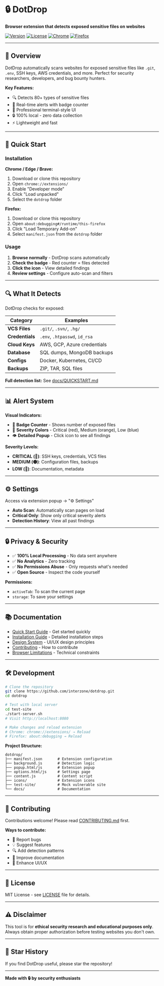 # 🔒 DotDrop

**Browser extension that detects exposed sensitive files on websites**

[![Version](https://img.shields.io/badge/version-1.0.0-blue)](https://github.com/interzone/dotdrop)
[![License](https://img.shields.io/badge/license-MIT-green)](LICENSE)
[![Chrome](https://img.shields.io/badge/Chrome-Compatible-brightgreen)](https://www.google.com/chrome/)
[![Firefox](https://img.shields.io/badge/Firefox-Compatible-orange)](https://www.mozilla.org/firefox/)

---

## 🎯 Overview

DotDrop automatically scans websites for exposed sensitive files like `.git`, `.env`, SSH keys, AWS credentials, and more. Perfect for security researchers, developers, and bug bounty hunters.

**Key Features:**
- 🔍 Detects 80+ types of sensitive files
- 🚨 Real-time alerts with badge counter
- 🎨 Professional terminal-style UI
- 🔒 100% local - zero data collection
- ⚡ Lightweight and fast

---

## 🚀 Quick Start

### Installation

**Chrome / Edge / Brave:**
1. Download or clone this repository
2. Open `chrome://extensions/`
3. Enable "Developer mode"
4. Click "Load unpacked"
5. Select the `dotdrop` folder

**Firefox:**
1. Download or clone this repository
2. Open `about:debugging#/runtime/this-firefox`
3. Click "Load Temporary Add-on"
4. Select `manifest.json` from the `dotdrop` folder

### Usage

1. **Browse normally** - DotDrop scans automatically
2. **Check the badge** - Red counter = files detected
3. **Click the icon** - View detailed findings
4. **Review settings** - Configure auto-scan and filters

---

## 🔍 What It Detects

DotDrop checks for exposed:

| Category | Examples |
|----------|----------|
| **VCS Files** | `.git/`, `.svn/`, `.hg/` |
| **Credentials** | `.env`, `.htpasswd`, `id_rsa` |
| **Cloud Keys** | AWS, GCP, Azure credentials |
| **Database** | SQL dumps, MongoDB backups |
| **Configs** | Docker, Kubernetes, CI/CD |
| **Backups** | ZIP, TAR, SQL files |

**Full detection list:** See [docs/QUICKSTART.md](docs/QUICKSTART.md)

---

## 📊 Alert System

**Visual Indicators:**
- 🔴 **Badge Counter** - Shows number of exposed files
- 🎨 **Severity Colors** - Critical (red), Medium (orange), Low (blue)
- 👁️ **Detailed Popup** - Click icon to see all findings

**Severity Levels:**
- **CRITICAL (🔴)**: SSH keys, credentials, VCS files
- **MEDIUM (🟡)**: Configuration files, backups
- **LOW (🔵)**: Documentation, metadata

---

## ⚙️ Settings

Access via extension popup → "⚙️ Settings"

- **Auto Scan**: Automatically scan pages on load
- **Critical Only**: Show only critical severity alerts
- **Detection History**: View all past findings

---

## 🔒 Privacy & Security

- ✅ **100% Local Processing** - No data sent anywhere
- ✅ **No Analytics** - Zero tracking
- ✅ **No Permissions Abuse** - Only requests what's needed
- ✅ **Open Source** - Inspect the code yourself

**Permissions:**
- `activeTab`: To scan the current page
- `storage`: To save your settings

---

## 📚 Documentation

- [Quick Start Guide](docs/QUICKSTART.md) - Get started quickly
- [Installation Guide](docs/INSTALLATION_GUIDE.md) - Detailed installation steps
- [Design System](docs/DESIGN.md) - UI/UX design principles
- [Contributing](docs/CONTRIBUTING.md) - How to contribute
- [Browser Limitations](docs/BROWSER_LIMITATIONS.md) - Technical constraints

---

## 🛠️ Development

```bash
# Clone the repository
git clone https://github.com/interzone/dotdrop.git
cd dotdrop

# Test with local server
cd test-site
./start-server.sh
# Visit http://localhost:8080

# Make changes and reload extension
# Chrome: chrome://extensions/ → Reload
# Firefox: about:debugging → Reload
```

**Project Structure:**
```
dotdrop/
├── manifest.json       # Extension configuration
├── background.js       # Detection logic
├── popup.html/js       # Extension popup
├── options.html/js     # Settings page
├── content.js          # Content script
├── icons/              # Extension icons
├── test-site/          # Mock vulnerable site
└── docs/               # Documentation
```

---

## 🤝 Contributing

Contributions welcome! Please read [CONTRIBUTING.md](docs/CONTRIBUTING.md) first.

**Ways to contribute:**
- 🐛 Report bugs
- 💡 Suggest features
- 🔍 Add detection patterns
- 📝 Improve documentation
- 🎨 Enhance UI/UX

---

## 📜 License

MIT License - see [LICENSE](LICENSE) file for details.

---

## ⚠️ Disclaimer

This tool is for **ethical security research and educational purposes only**. Always obtain proper authorization before testing websites you don't own.

---

## 🌟 Star History

If you find DotDrop useful, please star the repository!

---

**Made with 🔒 by security enthusiasts**
